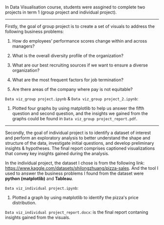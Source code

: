In Data Visualisation course, students were assgined to complete two projects in term 1 (group project and individual project).

----------------------

Firstly, the goal of group project is to create a set of visuals to address the following business problems:

1. How do employees’ performance scores change within and across managers?

2. What is the overall diversity profile of the organization?

3. What are our best recruiting sources if we want to ensure a diverse organization?

4. What are the most frequent factors for job termination?

5. Are there areas of the company where pay is not equitable?

```Data viz_group project.ipynb``` & ```Data viz_group project_2.ipynb```:
1. Plotted four graphs by using matplotlib to help us answer the fifth question and second question, and the insights we gained from the graphs could be found in ```Data viz_group project_report.pdf```.

-----------------------

Secondly, the goal of individual project is to identify a dataset of interest and perform an exploratory analysis to better understand the shape and structure of the data, investigate initial questions, and develop preliminary insights & hypotheses. The final report comprises captioned visualizations that convey key insights gained during the analysis.

In the individual project, the dataset I chose is from the following link: https://www.kaggle.com/datasets/shilongzhuang/pizza-sales.
And the tool I used to answer the business problems I found from the dataset were **python (matplotlib)** and **Tableau**.

```Data viz_individual project.ipynb```:
1. Plotted a graph by using matplotlib to identify the pizza's price distribution.

```Data viz_individual project_report.docx```: is the final report contaning insights gained from the visuals.
